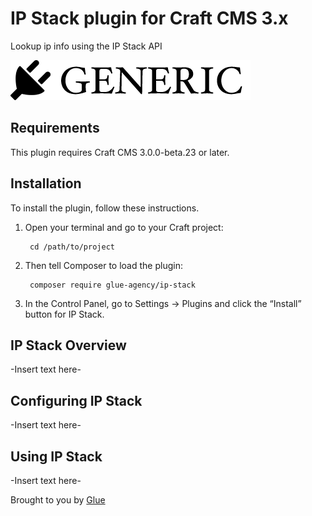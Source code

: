 # IP Stack plugin for Craft CMS 3.x

Lookup ip info using the IP Stack API

![Screenshot](src/resources/img/plugin-logo.png)

## Requirements

This plugin requires Craft CMS 3.0.0-beta.23 or later.

## Installation

To install the plugin, follow these instructions.

1. Open your terminal and go to your Craft project:

        cd /path/to/project

2. Then tell Composer to load the plugin:

        composer require glue-agency/ip-stack

3. In the Control Panel, go to Settings → Plugins and click the “Install” button for IP Stack.

## IP Stack Overview

-Insert text here-

## Configuring IP Stack

-Insert text here-

## Using IP Stack

-Insert text here-

Brought to you by [Glue](https://glue.be/)

